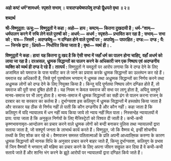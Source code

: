 **अहो कष्टं धर्म²शामधर्म: स्पृशते सभाम् ।** **यत्रादण्ड्येष्वपापेषु दण्डो यैॢध्रयते वृथा ॥ २॥** 

**शब्दार्थ** 

**श्री-विष्णुदूता: ऊचु:—** **विष्णुदूतों ने कहा** **; अहो—** **हाय** **; कष्टम्—** **कितना दुखदायी है** **; धर्म-²शाम्—** **धर्मपालन करने में** **रुचि लेने वाले पुरुषों को** **; अधर्म:—** **अधर्म** **; स्पृशते—** **प्रभावित कर रहा है** **; सभाम्—** **सभा को** **; यत्र—** **जिसमें** **;** **अदण्ड्येषु—** **न दण्डित होने वाले पुरुषों पर** **; अपापेषु—** **पापरहित** **; दण्ड:—** **दण्ड** **; यै:—** **जिनके द्वारा** **; ध्रियते—** **निर्धारित** **किया जाता है** **; वृथा—** **व्यर्थ ही।** **.** 

**विष्णुदूतों ने कहा : हाय! यह कितना दु:खद है कि ऐसी सभा में जहाँ धर्म का पालन** **होना चाहिए, वहाँ अधर्म को लाया जा रहा है। दरअसल, धाॢमक सिद्धान्तों का पालन** **करने के अधिकारी जन एक निष्पाप एवं अदण्डनीय व्यक्ति को व्यर्थ ही दण्ड दे रहे हैं।** **तात्पर्य :** विष्णुदूतों ने यमदूतों पर आरोप लगाया कि वे दण्ड देने के लिए अजामिल को यमराज के पास घसीट कर ले जाने का प्रयास करके धाॢमक सिद्धान्तों का उल्लंघन कर रहे हैं। यमराज वह अधिकारी है, जिसे पूर्ण पुरुषोत्तम भगवान् ने धाॢमक तथा अधाॢमक सिद्धान्तों का निर्णय करने तथा अधाॢमक लोगों को दण्ड देने के लिए नियुक्त किया है। किन्तु यदि पूर्णतया निष्पाप लोग दण्डित होते हैं, तो यमराज की पूरी सभा दूषित होती है। यह नियम न केवल यमराज की सभा पर लागू होता है, अपितु सश्पूर्ण मानव-समाज पर भी लागू होता है। मानव-समाज में धाॢमक सिद्धान्तों का सही ढंग से पालन करना राजन् के दरबार का या सरकार का कर्तव्य है। दुर्भाग्यवश इस कलियुग में धाॢमक सिद्धान्तों में हस्तक्षेप किया जाता है और सरकार यह ठीक से निर्णय नहीं ले पाती कि कौन दण्डनीय है और कौन नहीं। कहा जाता है कि कलियुग में यदि न्यायालय में धन नहीं व्यय किया जाये तो न्याय नहीं मिल पाता। निस्सन्देह न्यायालयों में प्राय: पाया जाता है कि अनुकूल निर्णयों के लिए मैजिस्ट्रेटों को रिश्वत दी जाती है। कभी-कभी कृष्णभावनामृत-आन्दोलन का प्रचार करने वाले धाॢमक लोगों को बन्दी बनाकर पुलिस तथा न्यायालयों द्वारा सताया जाता है, जो सश्पूर्ण जनता के लाभार्थ कार्य करते हैं। विष्णुदूत, जो कि वैष्णव थे, इन्हीं शोचनीय तथ्यों के लिए शोक कर रहे थे। वैष्णवजन समस्त पतितात्माओं के प्रति अपनी आध्याति्मक करुणा के कारण धाॢमक सिद्धान्तों की मानक विधि के अनुसार प्रचार करने बाहर जाते हैं, किन्तु दुर्भाग्यवश, कलियुग के प्रभाव से जिन वैष्णवों ने भगवान् की महिमा का प्रचार करने के लिए अपना जीवन समॢपत कर दिया है वे कभी-कभी सताये जाते हैं और शान्ति भंग करने के झूठे आरोपों पर न्यायालयों द्वारा दण्डित किये जाते हैं।  